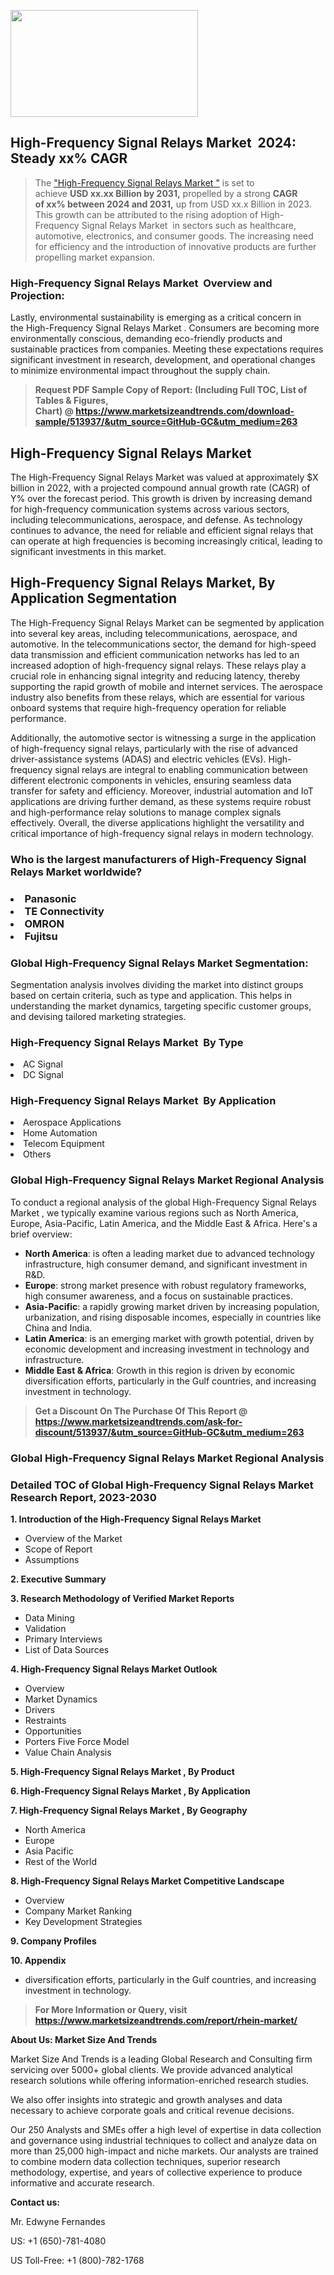 <p><img class="alignnone size-medium wp-image-20088" src="https://ffe5etoiles.com/wp-content/uploads/2024/12/MST1-300x171.png" alt="" width="300" height="171" /></p><h2 id="ember46" class="ember-view reader-text-block__heading-2">High-Frequency Signal Relays Market &nbsp;2024: Steady&nbsp;xx% CAGR</h2><blockquote id="ember47" class="ember-view reader-text-block__blockquote">The&nbsp;<a class="app-aware-link " href="https://www.marketsizeandtrends.com/download-sample/513937/&utm_source=GitHub-GC&utm_medium=263" target="_blank" data-test-app-aware-link="">"High-Frequency Signal Relays Market "</a>&nbsp;is set to achieve&nbsp;<strong>USD&nbsp;xx.xx&nbsp;Billion by 2031,</strong>&nbsp;propelled by a strong&nbsp;<strong>CAGR of&nbsp;xx% between 2024 and 2031,</strong>&nbsp;up from USD xx.x Billion in 2023. This growth can be attributed to the rising adoption of&nbsp;High-Frequency Signal Relays Market &nbsp;in sectors such as healthcare, automotive, electronics, and consumer goods. The increasing need for efficiency and the introduction of innovative products are further propelling market expansion.</blockquote><h3 id="ember48" class="ember-view reader-text-block__heading-3">High-Frequency Signal Relays Market &nbsp;Overview and Projection:</h3><p id="ember49" class="ember-view reader-text-block__paragraph">Lastly, environmental sustainability is emerging as a critical concern in the&nbsp;High-Frequency Signal Relays Market . Consumers are becoming more environmentally conscious, demanding eco-friendly products and sustainable practices from companies. Meeting these expectations requires significant investment in research, development, and operational changes to minimize environmental impact throughout the supply chain.</p><blockquote id="ember50" class="ember-view reader-text-block__blockquote"><strong>Request PDF Sample Copy of Report: (Including Full TOC, List of Tables &amp; Figures, Chart)&nbsp;@&nbsp;<strong><a href="https://www.marketsizeandtrends.com/download-sample/513937/&utm_source=GitHub-GC&utm_medium=263" target="_blank">https://www.marketsizeandtrends.com/download-sample/513937/&utm_source=GitHub-GC&utm_medium=263</a></strong></strong></blockquote><h3 class=""> <h2>High-Frequency Signal Relays Market</h2><p>The High-Frequency Signal Relays Market was valued at approximately $X billion in 2022, with a projected compound annual growth rate (CAGR) of Y% over the forecast period. This growth is driven by increasing demand for high-frequency communication systems across various sectors, including telecommunications, aerospace, and defense. As technology continues to advance, the need for reliable and efficient signal relays that can operate at high frequencies is becoming increasingly critical, leading to significant investments in this market.</p><h2>High-Frequency Signal Relays Market, By Application Segmentation</h2><p>The High-Frequency Signal Relays Market can be segmented by application into several key areas, including telecommunications, aerospace, and automotive. In the telecommunications sector, the demand for high-speed data transmission and efficient communication networks has led to an increased adoption of high-frequency signal relays. These relays play a crucial role in enhancing signal integrity and reducing latency, thereby supporting the rapid growth of mobile and internet services. The aerospace industry also benefits from these relays, which are essential for various onboard systems that require high-frequency operation for reliable performance.</p><p>Additionally, the automotive sector is witnessing a surge in the application of high-frequency signal relays, particularly with the rise of advanced driver-assistance systems (ADAS) and electric vehicles (EVs). High-frequency signal relays are integral to enabling communication between different electronic components in vehicles, ensuring seamless data transfer for safety and efficiency. Moreover, industrial automation and IoT applications are driving further demand, as these systems require robust and high-performance relay solutions to manage complex signals effectively. Overall, the diverse applications highlight the versatility and critical importance of high-frequency signal relays in modern technology.</p></h3><h3 id="" class="">Who is the largest manufacturers of&nbsp;High-Frequency Signal Relays Market worldwide?</h3><h3 class=""></Li><Li>Panasonic</Li><Li> TE Connectivity</Li><Li> OMRON</Li><Li> Fujitsu</h3><h3 id="ember53" class="ember-view reader-text-block__heading-3">Global&nbsp;High-Frequency Signal Relays Market Segmentation:</h3><p id="ember54" class="ember-view reader-text-block__paragraph">Segmentation analysis involves dividing the market into distinct groups based on certain criteria, such as type and application. This helps in understanding the market dynamics, targeting specific customer groups, and devising tailored marketing strategies.</p><h3 id="" class="">High-Frequency Signal Relays Market &nbsp;By Type</h3><p></Li><Li>AC Signal</Li><Li> DC Signal</p><h3 id="" class="">High-Frequency Signal Relays Market &nbsp;By Application</h3><p class=""></Li><Li>Aerospace Applications</Li><Li> Home Automation</Li><Li> Telecom Equipment</Li><Li> Others</p><h3 id="ember62" class="ember-view reader-text-block__heading-3">Global High-Frequency Signal Relays Market Regional Analysis</h3><p id="ember63" class="ember-view reader-text-block__paragraph">To conduct a regional analysis of the global High-Frequency Signal Relays Market , we typically examine various regions such as North America, Europe, Asia-Pacific, Latin America, and the Middle East &amp; Africa. Here's a brief overview:</p><ul><li><strong>North America</strong>: is often a leading market due to advanced technology infrastructure, high consumer demand, and significant investment in R&amp;D.</li><li><strong>Europe</strong>: strong market presence with robust regulatory frameworks, high consumer awareness, and a focus on sustainable practices.</li><li><strong>Asia-Pacific</strong>: a rapidly growing market driven by increasing population, urbanization, and rising disposable incomes, especially in countries like China and India.</li><li><strong>Latin America</strong>: is an emerging market with growth potential, driven by economic development and increasing investment in technology and infrastructure.</li><li><strong>Middle East &amp; Africa</strong>: Growth in this region is driven by economic diversification efforts, particularly in the Gulf countries, and increasing investment in technology.</li></ul><blockquote id="ember61" class="ember-view reader-text-block__blockquote"><strong>Get a Discount On The Purchase Of This Report @ <strong><a href="https://html-cleaner.com/" target="">https://www.marketsizeandtrends.com/ask-for-discount/513937/&utm_source=GitHub-GC&utm_medium=263</a></strong></strong></blockquote><h3 id="ember62" class="ember-view reader-text-block__heading-3">Global High-Frequency Signal Relays Market Regional Analysis</h3><h3 id="" class="">Detailed TOC of Global High-Frequency Signal Relays Market Research Report, 2023-2030</h3><p id="" class=""><strong>1. Introduction of the High-Frequency Signal Relays Market </strong></p><ul><li>Overview of the Market</li><li>Scope of Report</li><li>Assumptions</li></ul><p id="" class=""><strong>2. Executive Summary</strong></p><p id="" class=""><strong>3. Research Methodology of Verified Market Reports</strong></p><ul><li>Data Mining</li><li>Validation</li><li>Primary Interviews</li><li>List of Data Sources</li></ul><p id="" class=""><strong>4. High-Frequency Signal Relays Market Outlook</strong></p><ul><li>Overview</li><li>Market Dynamics</li><li>Drivers</li><li>Restraints</li><li>Opportunities</li><li>Porters Five Force Model</li><li>Value Chain Analysis</li></ul><p id="" class=""><strong>5. High-Frequency Signal Relays Market , By Product</strong></p><p id="" class=""><strong>6. High-Frequency Signal Relays Market , By Application</strong></p><p id="" class=""><strong>7. High-Frequency Signal Relays Market , By Geography</strong></p><ul><li>North America</li><li>Europe</li><li>Asia Pacific</li><li>Rest of the World</li></ul><p id="" class=""><strong>8. High-Frequency Signal Relays Market Competitive Landscape</strong></p><ul><li>Overview</li><li>Company Market Ranking</li><li>Key Development Strategies</li></ul><p id="" class=""><strong>9. Company Profiles</strong></p><p id="" class=""><strong>10. Appendix</strong></p><ul><li>diversification efforts, particularly in the Gulf countries, and increasing investment in technology.</li></ul><blockquote id="ember65" class="ember-view reader-text-block__blockquote"><strong>For More Information or Query, visit <strong><strong><a href="https://html-cleaner.com/" target="">https://www.marketsizeandtrends.com/report/rhein-market/</a></strong></strong></strong></blockquote><p id="" class=""><strong>About Us: Market Size And Trends</strong></p><p id="" class="">Market Size And Trends is a leading Global Research and Consulting firm servicing over 5000+ global clients. We provide advanced analytical research solutions while offering information-enriched research studies.</p><p id="" class="">We also offer insights into strategic and growth analyses and data necessary to achieve corporate goals and critical revenue decisions.</p><p id="" class="">Our 250 Analysts and SMEs offer a high level of expertise in data collection and governance using industrial techniques to collect and analyze data on more than 25,000 high-impact and niche markets. Our analysts are trained to combine modern data collection techniques, superior research methodology, expertise, and years of collective experience to produce informative and accurate research.</p><p id="" class=""><strong>Contact us:</strong></p><p id="" class="">Mr. Edwyne Fernandes</p><p id="" class="">US: +1 (650)-781-4080</p><p id="" class="">US Toll-Free: +1 (800)-782-1768</p>
